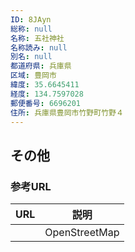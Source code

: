 ```yaml
---
ID: 8JAyn
総称: null
名称: 五社神社
名称読み: null
別名: null
都道府県: 兵庫県
区域: 豊岡市
緯度: 35.6645411
経度: 134.7597028
郵便番号: 6696201
住所: 兵庫県豊岡市竹野町竹野４
---
```


## その他

### 参考URL

| URL | 説明          |
| --- | ------------- |
|     | OpenStreetMap |
